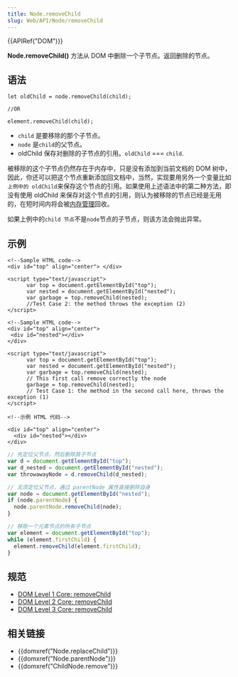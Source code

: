 ```yaml
---
title: Node.removeChild
slug: Web/API/Node/removeChild
---
```


{{APIRef("DOM")}}

**Node.removeChild()** 方法从 DOM 中删除一个子节点。返回删除的节点。

## 语法

```plain
let oldChild = node.removeChild(child);

//OR

element.removeChild(child);
```

- `child` 是要移除的那个子节点。
- `node` 是`child`的父节点。
- oldChild 保存对删除的子节点的引用。`oldChild` === `child`.

被移除的这个子节点仍然存在于内存中，只是没有添加到当前文档的 DOM 树中，因此，你还可以把这个节点重新添加回文档中，当然，实现要用另外一个变量比如`上例中的 oldChild`来保存这个节点的引用。如果使用上述语法中的第二种方法，即没有使用 oldChild 来保存对这个节点的引用，则认为被移除的节点已经是无用的，在短时间内将会被[内存管理](/zh-CN/docs/Web/JavaScript/Memory_management)回收。

如果上例中的`child 节点`不是`node`节点的子节点，则该方法会抛出异常。

## 示例

```plain
<!--Sample HTML code-->
<div id="top" align="center"> </div>

<script type="text/javascript">
      var top = document.getElementById("top");
      var nested = document.getElementById("nested");
      var garbage = top.removeChild(nested);
      //Test Case 2: the method throws the exception (2)
</script>

<!--Sample HTML code-->
<div id="top" align="center">
 <div id="nested"></div>
</div>

<script type="text/javascript">
      var top = document.getElementById("top");
      var nested = document.getElementById("nested");
      var garbage = top.removeChild(nested);
      // This first call remove correctly the node
      garbage = top.removeChild(nested);
      // Test Case 1: the method in the second call here, throws the exception (1)
</script>
```

```plain
<!--示例 HTML 代码-->

<div id="top" align="center">
  <div id="nested"></div>
</div>
```

```js
// 先定位父节点，然后删除其子节点
var d = document.getElementById("top");
var d_nested = document.getElementById("nested");
var throwawayNode = d.removeChild(d_nested);
```

```js
// 无须定位父节点，通过 parentNode 属性直接删除自身
var node = document.getElementById("nested");
if (node.parentNode) {
  node.parentNode.removeChild(node);
}
```

```js
// 移除一个元素节点的所有子节点
var element = document.getElementById("top");
while (element.firstChild) {
  element.removeChild(element.firstChild);
}
```

## 规范

- [DOM Level 1 Core: removeChild](http://www.w3.org/TR/REC-DOM-Level-1/level-one-core.html#method-removeChild)
- [DOM Level 2 Core: removeChild](http://www.w3.org/TR/DOM-Level-2-Core/core.html#ID-1734834066)
- [DOM Level 3 Core: removeChild](http://www.w3.org/TR/DOM-Level-3-Core/core.html#ID-1734834066)

## 相关链接

- {{domxref("Node.replaceChild")}}
- {{domxref("Node.parentNode")}}
- {{domxref("ChildNode.remove")}}
